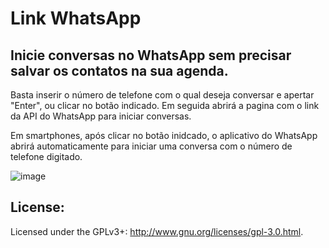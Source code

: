 # Link WhatsApp
## Inicie conversas no WhatsApp sem precisar salvar os contatos na sua agenda.

Basta inserir o número de telefone com o qual deseja conversar e apertar "Enter", ou clicar no botão indicado.
Em seguida abrirá a pagina com o link da API do WhatsApp para iniciar conversas.

Em smartphones, após clicar no botão inidcado, o aplicativo do WhatsApp abrirá automaticamente para iniciar uma conversa com o número de telefone digitado.

![image](https://user-images.githubusercontent.com/82454884/159348115-ed42df16-40b2-4713-9d3a-13690f0e7910.png)

## License:

Licensed under the GPLv3+: http://www.gnu.org/licenses/gpl-3.0.html.
